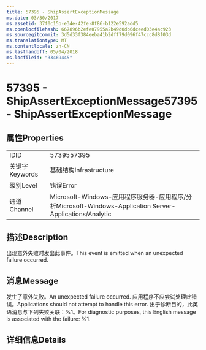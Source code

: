 ```yaml
---
title: 57395 - ShipAssertExceptionMessage
ms.date: 03/30/2017
ms.assetid: 37f0c15b-e34e-42fe-8f86-b122e592add5
ms.openlocfilehash: 667896b2efe07955a2b49d0db6dceed03e4ac923
ms.sourcegitcommit: 3d5d33f384eeba41b2dff79d096f47ccc8d8f03d
ms.translationtype: MT
ms.contentlocale: zh-CN
ms.lasthandoff: 05/04/2018
ms.locfileid: "33469445"
---
```

# <a name="57395---shipassertexceptionmessage"></a><span data-ttu-id="dce3c-102">57395 - ShipAssertExceptionMessage</span><span class="sxs-lookup"><span data-stu-id="dce3c-102">57395 - ShipAssertExceptionMessage</span></span>
## <a name="properties"></a><span data-ttu-id="dce3c-103">属性</span><span class="sxs-lookup"><span data-stu-id="dce3c-103">Properties</span></span>  
  
|||  
|-|-|  
|<span data-ttu-id="dce3c-104">ID</span><span class="sxs-lookup"><span data-stu-id="dce3c-104">ID</span></span>|<span data-ttu-id="dce3c-105">57395</span><span class="sxs-lookup"><span data-stu-id="dce3c-105">57395</span></span>|  
|<span data-ttu-id="dce3c-106">关键字</span><span class="sxs-lookup"><span data-stu-id="dce3c-106">Keywords</span></span>|<span data-ttu-id="dce3c-107">基础结构</span><span class="sxs-lookup"><span data-stu-id="dce3c-107">Infrastructure</span></span>|  
|<span data-ttu-id="dce3c-108">级别</span><span class="sxs-lookup"><span data-stu-id="dce3c-108">Level</span></span>|<span data-ttu-id="dce3c-109">错误</span><span class="sxs-lookup"><span data-stu-id="dce3c-109">Error</span></span>|  
|<span data-ttu-id="dce3c-110">通道</span><span class="sxs-lookup"><span data-stu-id="dce3c-110">Channel</span></span>|<span data-ttu-id="dce3c-111">Microsoft-Windows-应用程序服务器-应用程序/分析</span><span class="sxs-lookup"><span data-stu-id="dce3c-111">Microsoft-Windows-Application Server-Applications/Analytic</span></span>|  
  
## <a name="description"></a><span data-ttu-id="dce3c-112">描述</span><span class="sxs-lookup"><span data-stu-id="dce3c-112">Description</span></span>  
 <span data-ttu-id="dce3c-113">出现意外失败时发出此事件。</span><span class="sxs-lookup"><span data-stu-id="dce3c-113">This event is emitted when an unexpected failure occurred.</span></span>  
  
## <a name="message"></a><span data-ttu-id="dce3c-114">消息</span><span class="sxs-lookup"><span data-stu-id="dce3c-114">Message</span></span>  
 <span data-ttu-id="dce3c-115">发生了意外失败。</span><span class="sxs-lookup"><span data-stu-id="dce3c-115">An unexpected failure occurred.</span></span> <span data-ttu-id="dce3c-116">应用程序不应尝试处理此错误。</span><span class="sxs-lookup"><span data-stu-id="dce3c-116">Applications should not attempt to handle this error.</span></span> <span data-ttu-id="dce3c-117">出于诊断目的，此英语消息与下列失败关联：%1。</span><span class="sxs-lookup"><span data-stu-id="dce3c-117">For diagnostic purposes, this English message is associated with the failure: %1.</span></span>  
  
## <a name="details"></a><span data-ttu-id="dce3c-118">详细信息</span><span class="sxs-lookup"><span data-stu-id="dce3c-118">Details</span></span>
